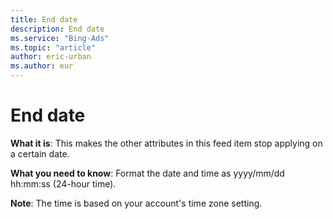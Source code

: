 ```yaml
---
title: End date
description: End date
ms.service: "Bing-Ads"
ms.topic: "article"
author: eric-urban
ms.author: eur
---
```


# End date

**What it is**: This makes the other attributes in this feed item stop applying on a certain date.

**What you need to know**: Format the date and time as yyyy/mm/dd hh:mm:ss (24-hour time).

**Note**: The time is based on your account's time zone setting.


